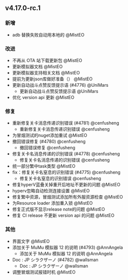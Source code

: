 ## v4.17.0-rc.1

### 新增

- adb 替换失败自动用本地的 @MistEO

### 改进

- 不再从 OTA 站下载更新包 @MistEO
- 更新模拟器文档 @MistEO
- 更新模拟器支持相关文档 @MistEO
- 提前为更新json库做好准备（） @MistEO
- 更新自动战斗点赞反馈提示语 (#4776) @UniMars
   - 更新自动战斗点赞反馈提示语 @UniMars
- 优化 version api 更新 @MistEO

### 修复

- 重新修复关卡消息传递识别错误 (#4781) @cenfusheng
   - 重新修复关卡消息传递识别错误 @cenfusheng
- 为冒烟测试的nuget添加重试 @MistEO
- 撤回错误修复 (#4780) @cenfusheng
   - 撤回错误修复 @cenfusheng
- 修复关卡名消息传递的识别错误 (#4778) @cenfusheng
   - 修复关卡名消息传递的识别错误 @cenfusheng
- 统一部分繁中task类型 @MistEO
- fix：修复关卡名窒息的识别错误 (#4775) @cenfusheng
   - 修复关卡名窒息的识别错误 @cenfusheng
- 修复hyperV蓝叠关掉重开后地址不更新的问题 @MistEO
- hyperv忽略自动检测连接设置 @MistEO
- 修复繁中资源，冒烟测试添加所有外服资源检查 @MistEO
- 为Resource loader 添加重入锁 @MistEO
- 修复正式版不显示release note的问题 @MistEO
- 修复 CI release 不更新 version api 的问题 @MistEO

### 其他

- 界面文字 @MistEO
- 添加关于 MuMu 模拟器 12 的说明 (#4793) @AnnAngela
   - 添加关于 MuMu 模拟器 12 的说明 @AnnAngela
- Doc : JP シラクザーノ (#4782) @wallsman
   - Doc : JP シラクザーノ @wallsman
- 调整冒烟测试报错时机 @MistEO

